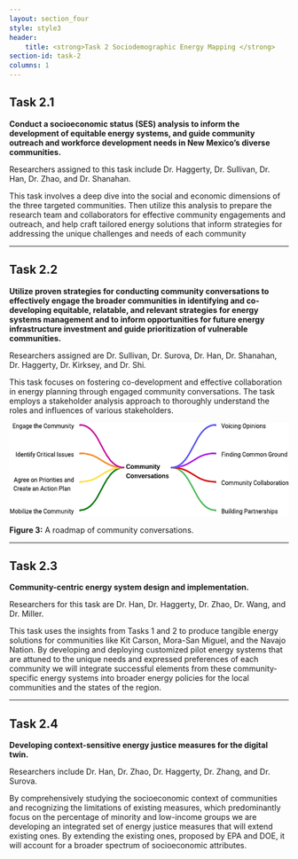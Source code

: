```yaml
---
layout: section_four
style: style3
header:
    title: <strong>Task 2 Sociodemographic Energy Mapping </strong>
section-id: task-2
columns: 1
---
```


## <strong>Task 2.1</strong>

**Conduct a socioeconomic status (SES) analysis to inform the development of
equitable energy systems, and guide community outreach and workforce development
needs in New Mexico’s diverse communities.**

Researchers assigned to this task include Dr. Haggerty, Dr. Sullivan, Dr. Han,
Dr. Zhao, and Dr. Shanahan.

This task involves a deep dive into the social and economic dimensions of the
three targeted communities. Then utilize this analysis to prepare the research
team and collaborators for effective community engagements and outreach, and
help craft tailored energy solutions that inform strategies for addressing the
unique challenges and needs of each community

---

## <strong>Task 2.2</strong>

**Utilize proven strategies for conducting community conversations to
effectively engage the broader communities in identifying and co-developing
equitable, relatable, and relevant strategies for energy systems management and
to inform opportunities for future energy infrastructure investment and guide
prioritization of vulnerable communities.**

Researchers assigned are Dr. Sullivan, Dr. Surova, Dr. Han, Dr. Shanahan, Dr.
Haggerty, Dr. Kirksey, and Dr. Shi.

This task focuses on fostering co-development and effective collaboration in
energy planning through engaged community conversations. The task employs a
stakeholder analysis approach to thoroughly understand the roles and influences
of various stakeholders.

<img src="/images/research-tasks/task-2-2.png" alt="Stakeholder analysis for
community engagement">

<p class="caption">
    <strong>Figure 3:</strong> A roadmap of community conversations.
</p>

---

## <strong>Task 2.3</strong>

**Community-centric energy system design and implementation.**

Researchers for this task are Dr. Han, Dr. Haggerty, Dr. Zhao, Dr. Wang, and Dr. Miller.

This task uses the insights from Tasks 1 and 2 to produce tangible energy
solutions for communities like Kit Carson, Mora-San Miguel, and the Navajo
Nation. By developing and deploying customized pilot energy systems that are
attuned to the unique needs and expressed preferences of each community we will
integrate successful elements from these community-specific energy systems into
broader energy policies for the local communities and the states of the region.

---

## <strong>Task 2.4</strong>

**Developing context-sensitive energy justice measures for the digital twin.**

Researchers include Dr. Han, Dr. Zhao, Dr. Haggerty, Dr. Zhang, and Dr. Surova.

By comprehensively studying the socioeconomic context of communities and
recognizing the limitations of existing measures, which predominantly focus on
the percentage of minority and low-income groups we are developing an integrated
set of energy justice measures that will extend existing ones. By extending the
existing ones, proposed by EPA and DOE, it will account for a broader spectrum
of socioeconomic attributes.

